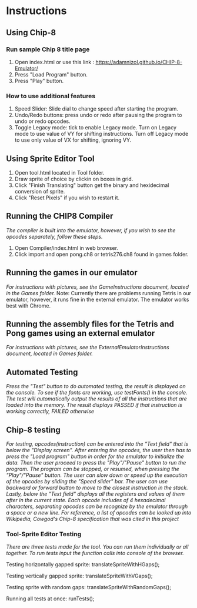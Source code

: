 Instructions
============


## Using Chip-8
### Run sample Chip 8 title page
1. Open index.html or use this link : https://adamnizol.github.io/CHIP-8-Emulator/
2. Press "Load Program" button.
3. Press "Play" button.

### How to use additional features
1. Speed Slider: Slide dial to change speed after starting the program.
2. Undo/Redo buttons: press undo or redo after pausing the program to undo or redo opcodes.
3. Toggle Legacy mode: tick to enable Legacy mode. Turn on Legacy mode to use value of VY for shifting instructions. Turn off Legacy mode to use only value of VX for shifting, ignoring VY.
## Using Sprite Editor Tool
1. Open tool.html located in Tool folder.
2. Draw sprite of choice by clickin on boxes in grid.
3. Click "Finish Translating" button get the binary and hexidecimal conversion of sprite.
4. Click "Reset Pixels" if you wish to restart it.

## Running the CHIP8 Compiler
_The compiler is built into the emulator, however, if you wish to see the opcodes separately, follow these steps._
1. Open Compiler/index.html in web browser.
2. Click import and open pong.ch8 or tetris276.ch8 found in games folder.

## Running the games in our emulator
_For instructions with pictures, see the GameInstructions document, located in the Games folder._
Note: Currently there are problems running Tetris in our emulator, however, it runs fine in the external emulator. The emulator works best with Chrome.

## Running the assembly files for the Tetris and Pong games using an external emulator
_For instructions with pictures, see the ExternalEmulatorInstructions document, located in Games folder._

## Automated Testing
_Press the "Test" button to do automated testing, the result is displayed on the console. To see if the fonts are working, use testFonts() in the console. The test will automatically output the results of all the instructions that are loaded into the memory. The result displays PASSED if that instruction is working correctly, FAILED otherwise_

## Chip-8 testing
_For testing, opcodes(instruction) can be entered into the "Text field" that is below the "Display screen". After entering the opcodes, the user then has to press the "Load program" button in order for the emulator to initialize the data. Then the user proceed to press the "Play"/"Pause" button to run the program. The program can be stopped, or resumed, when pressing the "Play"/"Pause" button. The user can slow down or speed up the execution of the opcodes by sliding the "Speed slider" bar. The user can use backward or forward button to move to the closest instruction in the stack. Lastly, below the "Text field" displays all the registers and values of them after in the current state. Each opcode includes of 4 hexadecimal characters, separating opcodes can be recognize by the emulator through a space or a new line. For reference, a list of opcodes can be looked up into Wikipedia, Cowgod's Chip-8 specification that was cited in this project_

### Tool-Sprite Editor Testing

_There are three tests made for the tool. You can run them individually or all together. To run tests input the function calls into console of the browser._

Testing horizontally gapped sprite:
translateSpriteWithHGaps();

Testing vertically gapped sprite:
translateSpriteWithVGaps();

Testing sprite with random gaps:
translateSpriteWithRandomGaps();

Running all tests at once:
runTests();
